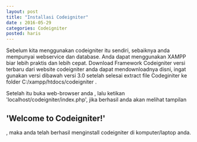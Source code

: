```yaml
---
layout: post
title: "Installasi Codeigniter"
date : 2016-05-29
categories: Codeigniter
posted: haris
---
```


Sebelum kita menggunakan codeigniter itu sendiri, sebaiknya anda mempunyai webservice dan database. Anda dapat menggunakan XAMPP biar lebih praktis dan lebih cepat.
Download Framework Codeigniter  versi terbaru  dari  website codeigniter anda dapat mendownloadnya disni, ingat gunakan versi dibawah versi 3.0
setelah selesai extract file Codeginiter ke folder C:/xampp/htdocs/codeigniter .

<p>Setelah itu buka web-browser anda  , lalu ketikan 'localhost/codeigniter/index.php', jika berhasil anda akan melihat tampilan <h2>'Welcome to Codeigniter!' </h2>, maka anda
telah berhasil menginstall codeigniter di komputer/laptop anda.
</p>
